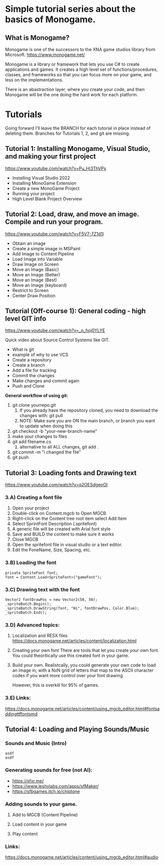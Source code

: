 # Simple tutorial series about the basics of Monogame.

## What is Monogame?
Monogame is one of the successors to the XNA game studios library from Microsoft.
https://www.monogame.net/

Monogame is a library or framework that lets you use C# to create applications and games.  It creates a high level set of functions/procedures, classes, and frameworks so that you can focus more on your game, and less on the implementations.

There is an abastraction layer, where you create your code, and then Monogame will be the one doing the hard work for each platform.

# Tutorials

Going forward I'll leave the BRANCH for each tutorial in place instead of deleting them.  Branches for Tutorials 1, 2, and git are missing.

## Tutorial 1: Installing Monogame, Visual Studio, and making your first project
https://www.youtube.com/watch?v=Pu_Hi3ThVPs

 * Installing Visual Studio 2022
 * Installing MonoGame Extension
 * Create a new MonoGame Project
 * Running your project
 * High Level Blank Project Overview


## Tutorial 2: Load, draw, and move an image.  Compile and run your program.
https://www.youtube.com/watch?v=F5V7-7Z1d1I

* Obtain an image
* Create a simple image in MSPaint
* Add Image to Content Pipeline
* Load Image into Variable
* Draw Image on Screen
* Move an Image (Basic)
* Move an Image (Better)
* Move an Image (Best)
* Move an Image (keyboard)
* Restrict to Screen
* Center Draw Position

## Tutorial (Off-course 1): General coding - high level GIT info
https://www.youtube.com/watch?v=_n_hoj0YLYE

Quick video about Source Control Systems like GIT.

* What is git
* example of why to use VCS
* Create a repository
* Create a branch
* Add a file for tracking
* Commit the changes
* Make changes and commit again
* Push and Clone

__General workflow of using git:__
 1. git clone yourrepo.git
    1. If you already have the repository cloned, you need to download the changes with: git pull
    1. NOTE: Make sure you are ON the main branch, or branch you want to update when doing this
 1. git checkout -b "your-new-branch-name"
 1. make your changes to files
 1. git add filename.cs
    1. alternative to all ALL changes, git add . 
 1. git commit -m "i changed the file"
 1. git push


## Tutorial 3: Loading fonts and Drawing text
https://www.youtube.com/watch?v=q2OESdgeoOI


### 3.A) Creating a font file

 1. Open your project
 1. Double-click on Content.mgcb to Open MGCB
 1. Right-click on the Content tree root item select Add Item
 1. Select SprintFont Description (.spritefont)
 1. A generic file will be created with Arial font style
 1. Save and BUILD the content to make sure it works
 1. Close MGCB
 1. Open the spritefont file in visual studio or a text editor.
 1. Edit the FoneName, Size, Spacing, etc.

### 3.B) Loading the font
	private SpriteFont font;
	font = Content.Load<SpriteFont>("gameFont");

### 3.C) Drawing text with the font
	Vector2 fontDrawPos = new Vector2(50, 50);
	_spriteBatch.Begin();
	_spriteBatch.DrawString(font, "Hi", fontDrawPos, Color.Blue);
	_spriteBatch.End();

### 3.D) Advanced topics:
 1. Localization and RESX files
	https://docs.monogame.net/articles/content/localization.html
	
 2. Creating your own font
	There are tools that let you create your own font.  
	You could theoritically use this created font in your game.
	
 3. Build your own.
	Realistcally, you could generate your own code to load
	an image in, with a NxN grid of letters that map to the
	ASCII character codes if you want more control over your 
	font drawing.
	
	However, this is overkill for 95% of games.

### 3.E) Links:
https://docs.monogame.net/articles/content/using_mgcb_editor.html#fontsaddingttffontsmd

## Tutorial 4: Loading and Playing Sounds/Music

### Sounds and Music (Intro)

	asdf
	asdf
	

### Generating sounds for free (not AI):
 * https://sfxr.me/
 * https://www.leshylabs.com/apps/sfMaker/
 * https://sfbgames.itch.io/chiptone

### Adding sounds to your game.

 1. Add to MGCB (Content Pipeline)
 
 2. Load content in your game
	
 3. Play content

### Links:

https://docs.monogame.net/articles/content/using_mgcb_editor.html#audio